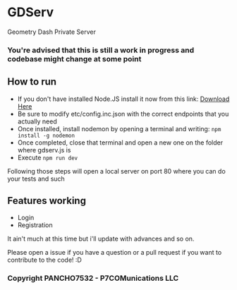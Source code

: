 # GDServ
Geometry Dash Private Server

### You're advised that this is still a work in progress and codebase might change at some point

## How to run
- If you don't have installed Node.JS install it now from this link: [Download Here](https://nodejs.org/en/download/ "Node.JS Download")
- Be sure to modify etc/config.inc.json with the correct endpoints that you actually need
- Once installed, install nodemon by opening a terminal and writing: `npm install -g nodemon`
- Once completed, close that terminal and open a new one on the folder where gdserv.js is
- Execute `npm run dev`

Following those steps will open a local server on port 80 where you can do your tests and such
## Features working
- Login
- Registration

It ain't much at this time but i'll update with advances and so on.

Please open a issue if you have a question or a pull request if you want to contribute to the code! :D
### Copyright PANCHO7532 - P7COMunications LLC